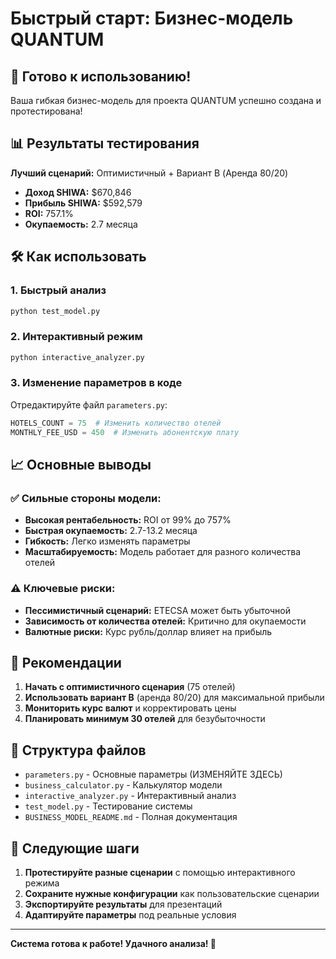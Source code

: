 # Быстрый старт: Бизнес-модель QUANTUM

## 🚀 Готово к использованию!

Ваша гибкая бизнес-модель для проекта QUANTUM успешно создана и протестирована!

## 📊 Результаты тестирования

**Лучший сценарий:** Оптимистичный + Вариант B (Аренда 80/20)
- **Доход SHIWA:** $670,846
- **Прибыль SHIWA:** $592,579  
- **ROI:** 757.1%
- **Окупаемость:** 2.7 месяца

## 🛠️ Как использовать

### 1. Быстрый анализ
```bash
python test_model.py
```

### 2. Интерактивный режим
```bash
python interactive_analyzer.py
```

### 3. Изменение параметров в коде
Отредактируйте файл `parameters.py`:
```python
HOTELS_COUNT = 75  # Изменить количество отелей
MONTHLY_FEE_USD = 450  # Изменить абонентскую плату
```

## 📈 Основные выводы

### ✅ Сильные стороны модели:
- **Высокая рентабельность:** ROI от 99% до 757%
- **Быстрая окупаемость:** 2.7-13.2 месяца
- **Гибкость:** Легко изменять параметры
- **Масштабируемость:** Модель работает для разного количества отелей

### ⚠️ Ключевые риски:
- **Пессимистичный сценарий:** ETECSA может быть убыточной
- **Зависимость от количества отелей:** Критично для окупаемости
- **Валютные риски:** Курс рубль/доллар влияет на прибыль

## 🎯 Рекомендации

1. **Начать с оптимистичного сценария** (75 отелей)
2. **Использовать вариант B** (аренда 80/20) для максимальной прибыли
3. **Мониторить курс валют** и корректировать цены
4. **Планировать минимум 30 отелей** для безубыточности

## 📁 Структура файлов

- `parameters.py` - Основные параметры (ИЗМЕНЯЙТЕ ЗДЕСЬ)
- `business_calculator.py` - Калькулятор модели
- `interactive_analyzer.py` - Интерактивный анализ
- `test_model.py` - Тестирование системы
- `BUSINESS_MODEL_README.md` - Полная документация

## 🔧 Следующие шаги

1. **Протестируйте разные сценарии** с помощью интерактивного режима
2. **Сохраните нужные конфигурации** как пользовательские сценарии
3. **Экспортируйте результаты** для презентаций
4. **Адаптируйте параметры** под реальные условия

---

**Система готова к работе! Удачного анализа! 🎉**
